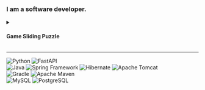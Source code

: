 ### I am a software developer.

<details><summary><h4>Game Sliding Puzzle</h4></summary>
<p align="left">
<img src="https://github.com/DemidovDG/DemidovDG/raw/main/picture/project/SlidingPuzzle/sliding-puzzle.gif" width="301" height="374">
</p>
</details>

---
![Python](https://img.shields.io/badge/-Python-2F4F4F?style=flat-square&logo=Python&logoColor=000&labelColor=FFF)
![FastAPI](https://img.shields.io/badge/-FastAPI-2F4F4F?style=flat-square&logo=FastAPI&logoColor=000&labelColor=FFF)\
![Java](https://img.shields.io/badge/-Java-2F4F4F?style=flat-square)
![Spring Framework](https://img.shields.io/badge/-Spring-2F4F4F?style=flat-square&logo=Spring&logoColor=000&labelColor=FFF)
![Hibernate](https://img.shields.io/badge/-Hibernate-2F4F4F?style=flat-square&logo=hibernate&logoColor=000&labelColor=FFF5EE)
![Apache Tomcat](https://img.shields.io/badge/-Tomcat-2F4F4F?style=flat-square&logo=apachetomcat&logoColor=000&labelColor=FFF5EE)\
![Gradle](https://img.shields.io/badge/-Gradle-2F4F4F?style=flat-square&logo=gradle&logoColor=000&labelColor=FFF5EE)
![Apache Maven](https://img.shields.io/badge/-Maven-2F4F4F?style=flat-square&logo=apachemaven&logoColor=000&labelColor=FFF5EE)\
![MySQL](https://img.shields.io/badge/-MySQL-2F4F4F?style=flat-square&logo=mysql&logoColor=000&labelColor=FFF5EE)
![PostgreSQL](https://img.shields.io/badge/-PostgreSQL-2F4F4F?style=flat-square&logo=PostgreSQL&logoColor=000&labelColor=FFF5EE)
